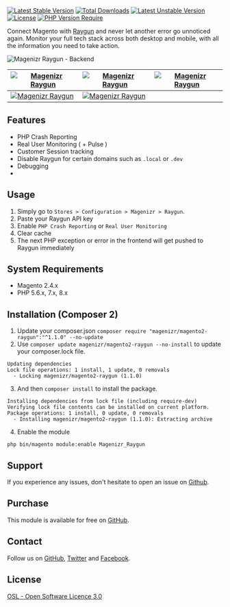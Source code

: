 [![Latest Stable Version](http://poser.pugx.org/magenizr/magento2-raygun/v)](https://packagist.org/packages/magenizr/magento2-raygun) [![Total Downloads](http://poser.pugx.org/magenizr/magento2-raygun/downloads)](https://packagist.org/packages/magenizr/magento2-raygun) [![Latest Unstable Version](http://poser.pugx.org/magenizr/magento2-raygun/v/unstable)](https://packagist.org/packages/magenizr/magento2-raygun) [![License](http://poser.pugx.org/magenizr/magento2-raygun/license)](https://packagist.org/packages/magenizr/magento2-raygun) [![PHP Version Require](http://poser.pugx.org/magenizr/magento2-raygun/require/php)](https://packagist.org/packages/magenizr/magento2-raygun)

Connect Magento with [Raygun](https://raygun.com) and never let another error go unnoticed again. Monitor your full tech stack across both desktop and mobile, with all the information you need to take action.

![Magenizr Raygun - Backend](https://images2.imgbox.com/58/7f/JZlH85Bn_o.jpeg)

| [![Magenizr Raygun](https://images2.imgbox.com/17/0c/P01p68xp_o.jpeg)](https://images2.imgbox.com/17/0c/P01p68xp_o.jpeg) | [![Magenizr Raygun](https://images2.imgbox.com/87/92/mtUM3izb_o.jpeg)](https://images2.imgbox.com/87/92/mtUM3izb_o.jpeg) | [![Magenizr Raygun](https://images2.imgbox.com/2a/c2/rUAraq6N_o.jpeg)](https://images2.imgbox.com/2a/c2/rUAraq6N_o.jpeg)|
|--------------------------------------------------------------------------------------------------------------------------|--------------------------------------------------------------------------------------------------------------------------|-----------------------------------------------------------------------|
| [![Magenizr Raygun](https://images2.imgbox.com/90/19/w33CZXim_o.jpeg)](https://images2.imgbox.com/90/19/w33CZXim_o.jpeg) | [![Magenizr Raygun](https://images2.imgbox.com/4a/5b/sH4sDEMp_o.jpeg)](https://images2.imgbox.com/4a/5b/sH4sDEMp_o.jpeg) ||

## Features

- PHP Crash Reporting
- Real User Monitoring ( + Pulse )
- Customer Session tracking
- Disable Raygun for certain domains such as `.local` or `.dev`
- Debugging
- 
## Usage

1. Simply go to `Stores > Configuration > Magenizr > Raygun`.
2. Paste your Raygun API key
3. Enable `PHP Crash Reporting` or `Real User Monitoring`
4. Clear cache
5. The next PHP exception or error in the frontend will get pushed to Raygun immediately

## System Requirements

- Magento 2.4.x
- PHP 5.6.x, 7.x, 8.x

## Installation (Composer 2)

1. Update your composer.json `composer require "magenizr/magento2-raygun":"^1.1.0" --no-update`
2. Use `composer update magenizr/magento2-raygun --no-install` to update your composer.lock file.

```
Updating dependencies
Lock file operations: 1 install, 1 update, 0 removals
  - Locking magenizr/magento2-raygun (1.1.0)
```

3. And then `composer install` to install the package.

```
Installing dependencies from lock file (including require-dev)
Verifying lock file contents can be installed on current platform.
Package operations: 1 install, 0 update, 0 removals
  - Installing magenizr/magento2-raygun (1.1.0): Extracting archive
```

4. Enable the module

```
php bin/magento module:enable Magenizr_Raygun
```

## Support

If you experience any issues, don't hesitate to open an issue
on [Github](https://github.com/magenizr/Magenizr_Raygun/issues).

## Purchase

This module is available for free on [GitHub](https://github.com/magenizr).

## Contact

Follow us on [GitHub](https://github.com/magenizr), [Twitter](https://twitter.com/magenizr)
and [Facebook](https://www.facebook.com/magenizr).

## License

[OSL - Open Software Licence 3.0](https://opensource.org/licenses/osl-3.0.php)
